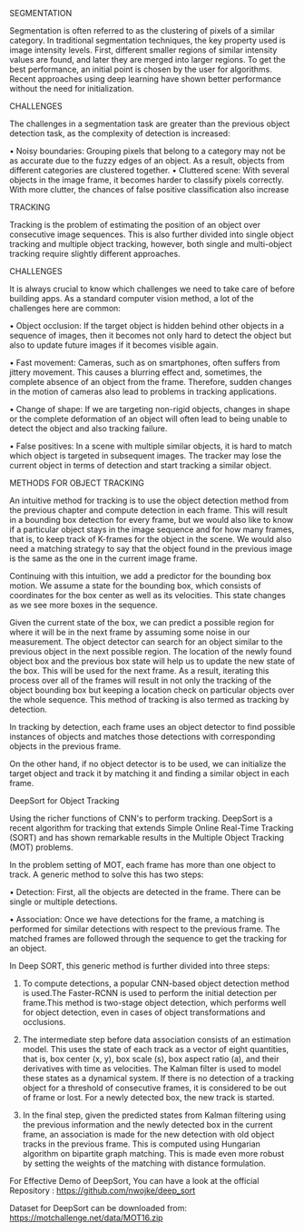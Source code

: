 SEGMENTATION

Segmentation is often referred to as the clustering of pixels of a similar category.
In traditional segmentation techniques, the key property used is image intensity levels.
First, different smaller regions of similar intensity values are found, and later they are merged into
larger regions. 
To get the best performance, an initial point is chosen by the user for
algorithms. Recent approaches using deep learning have shown better performance without
the need for initialization.

CHALLENGES

The challenges in a segmentation task are greater than the previous object detection task, as
the complexity of detection is increased:

• Noisy boundaries: Grouping pixels that belong to a category may not be as accurate
due to the fuzzy edges of an object. As a result, objects from different categories are
clustered together.
• Cluttered scene: With several objects in the image frame, it becomes harder to
classify pixels correctly. With more clutter, the chances of false positive classification
also increase


TRACKING

Tracking is the problem of estimating the position of an object over consecutive image
sequences. This is also further divided into single object tracking and multiple object
tracking, however, both single and multi-object tracking require slightly different
approaches.

CHALLENGES

It is always crucial to know which challenges we need to take care of before building apps.
As a standard computer vision method, a lot of the challenges here are common:

• Object occlusion: If the target object is hidden behind other objects in a sequence of
images, then it becomes not only hard to detect the object but also to update future
images if it becomes visible again.

• Fast movement: Cameras, such as on smartphones, often suffers from jittery
movement. This causes a blurring effect and, sometimes, the complete absence of an
object from the frame. Therefore, sudden changes in the motion of cameras also lead
to problems in tracking applications.

• Change of shape: If we are targeting non-rigid objects, changes in shape or the
complete deformation of an object will often lead to being unable to detect the
object and also tracking failure.

• False positives: In a scene with multiple similar objects, it is hard to match which
object is targeted in subsequent images. The tracker may lose the current object in
terms of detection and start tracking a similar object.


METHODS FOR OBJECT TRACKING

An intuitive method for tracking is to use the object detection method from the previous
chapter and compute detection in each frame. This will result in a bounding box detection for
every frame, but we would also like to know if a particular object stays in the image
sequence and for how many frames, that is, to keep track of K-frames for the object in the
scene. We would also need a matching strategy to say that the object found in the previous
image is the same as the one in the current image frame.

Continuing with this intuition, we add a predictor for the bounding box motion. We assume a
state for the bounding box, which consists of coordinates for the box center as well as its
velocities. This state changes as we see more boxes in the sequence.

Given the current state of the box, we can predict a possible region for where it will be in the
next frame by assuming some noise in our measurement. The object detector can search for
an object similar to the previous object in the next possible region. The location of the newly
found object box and the previous box state will help us to update the new state of the box.
This will be used for the next frame. As a result, iterating this process over all of the frames
will result in not only the tracking of the object bounding box but keeping a location check
on particular objects over the whole sequence. This method of tracking is also termed
as tracking by detection.


In tracking by detection, each frame uses an object detector to find possible instances of
objects and matches those detections with corresponding objects in the previous frame.

On the other hand, if no object detector is to be used, we can initialize the target object and
track it by matching it and finding a similar object in each frame.


DeepSort for Object Tracking

Using the richer functions of CNN's to perform tracking. DeepSort is a recent algorithm for tracking
that extends Simple Online Real-Time Tracking (SORT) and has shown remarkable results in the Multiple Object 
Tracking (MOT) problems.

In the problem setting of MOT, each frame has more than one object to track. A generic
method to solve this has two steps:

• Detection: First, all the objects are detected in the frame. There can be single or
multiple detections.

• Association: Once we have detections for the frame, a matching is performed for
similar detections with respect to the previous frame. The matched frames are
followed through the sequence to get the tracking for an object.

In Deep SORT, this generic method is further divided into three steps:

1. To compute detections, a popular CNN-based object detection method is used.The Faster-RCNN is used to perform the initial detection per frame.This method is two-stage object detection, which
performs well for object detection, even in cases of object transformations and
occlusions.
2. The intermediate step before data association consists of an estimation model. This
uses the state of each track as a vector of eight quantities, that is, box center (x, y),
box scale (s), box aspect ratio (a), and their derivatives with time as velocities. The
Kalman filter is used to model these states as a dynamical system. If there is no
detection of a tracking object for a threshold of consecutive frames, it is considered
to be out of frame or lost. For a newly detected box, the new track is started.

3. In the final step, given the predicted states from Kalman filtering using the previous
information and the newly detected box in the current frame, an association is made
for the new detection with old object tracks in the previous frame. This is computed
using Hungarian algorithm on bipartite graph matching. This is made even more
robust by setting the weights of the matching with distance formulation.




For Effective Demo of DeepSort, You can have a look at the official Repository :
https://github.com/nwojke/deep_sort

Dataset for DeepSort can be downloaded from:
https://motchallenge.net/data/MOT16.zip


